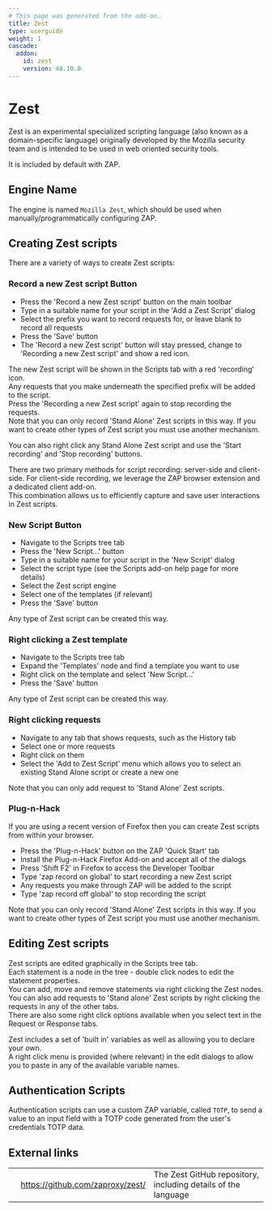 ```yaml
---
# This page was generated from the add-on.
title: Zest
type: userguide
weight: 1
cascade:
  addon:
    id: zest
    version: 48.10.0
---
```


# Zest


Zest is an experimental specialized scripting language (also known as a domain-specific language)
originally developed by the Mozilla security team and is intended to be used in web oriented security tools.


It is included by default with ZAP.  


## Engine Name

The engine is named `Mozilla Zest`, which should be used when manually/programmatically configuring ZAP.

## Creating Zest scripts

There are a variety of ways to create Zest scripts:

### Record a new Zest script Button

* Press the 'Record a new Zest script' button on the main toolbar
* Type in a suitable name for your script in the 'Add a Zest Script' dialog
* Select the prefix you want to record requests for, or leave blank to record all requests
* Press the 'Save' button
* The 'Record a new Zest script' button will stay pressed, change to 'Recording a new Zest script' and show a red icon.

The new Zest script will be shown in the Scripts tab with a red 'recording' icon.  
Any requests that you make underneath the specified prefix will be added to the script.  
Press the 'Recording a new Zest script' again to stop recording the requests.  
Note that you can only record 'Stand Alone' Zest scripts in this way. If you want to create other types of Zest script you must use another mechanism.   

You can also right click any Stand Alone Zest script and use the 'Start recording' and 'Stop recording' buttons.   

There are two primary methods for script recording: server-side and client-side. For client-side recording, we leverage the ZAP browser extension and a dedicated client add-on.   
This combination allows us to efficiently capture and save user interactions in Zest scripts.

### New Script Button

* Navigate to the Scripts tree tab
* Press the 'New Script...' button
* Type in a suitable name for your script in the 'New Script' dialog
* Select the script type (see the Scripts add-on help page for more details)
* Select the Zest script engine
* Select one of the templates (if relevant)
* Press the 'Save' button

Any type of Zest script can be created this way.

### Right clicking a Zest template

* Navigate to the Scripts tree tab
* Expand the 'Templates' node and find a template you want to use
* Right click on the template and select 'New Script...'
* Press the 'Save' button

Any type of Zest script can be created this way.

### Right clicking requests

* Navigate to any tab that shows requests, such as the History tab
* Select one or more requests
* Right click on them
* Select the 'Add to Zest Script' menu which allows you to select an existing Stand Alone script or create a new one

Note that you can only add request to 'Stand Alone' Zest scripts.

### Plug-n-Hack

If you are using a recent version of Firefox then you can create Zest scripts from within your browser.  

* Press the 'Plug-n-Hack' button on the ZAP 'Quick Start' tab
* Install the Plug-n-Hack Firefox Add-on and accept all of the dialogs
* Press 'Shift F2' in Firefox to access the Developer Toolbar
* Type 'zap record on global' to start recording a new Zest script
* Any requests you make through ZAP will be added to the script
* Type 'zap record off global' to stop recording the script

Note that you can only record 'Stand Alone' Zest scripts in this way. If you want to create other types of Zest script you must use another mechanism.

## Editing Zest scripts

Zest scripts are edited graphically in the Scripts tree tab.  
Each statement is a node in the tree - double click nodes to edit the statement properties.  
You can add, move and remove statements via right clicking the Zest nodes.  
You can also add requests to 'Stand alone' Zest scripts by right clicking the requests in any of the other tabs.  
There are also some right click options available when you select text in the Request or Response tabs.  

Zest includes a set of 'built in' variables as well as allowing you to declare your own.  
A right click menu is provided (where relevant) in the edit dialogs to allow you to paste in any of the available variable names.  

## Authentication Scripts

Authentication scripts can use a custom ZAP variable, called `TOTP`, to send a value to an input field with a TOTP code generated from the user's credentials TOTP data.

## External links

|   |                                    |                                                               |
|---|------------------------------------|---------------------------------------------------------------|
|   | <https://github.com/zaproxy/zest/> | The Zest GitHub repository, including details of the language |
